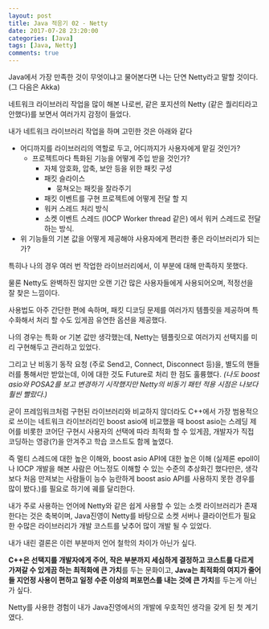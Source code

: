 ```yaml
---
layout: post
title: Java 적응기 02 - Netty
date: 2017-07-28 23:20:00
categories: [Java]
tags: [Java, Netty]
comments: true
---
```

Java에서 가장 만족한 것이 무엇이냐고 물어본다면 나는 단연 Netty라고 말할 것이다. (그 다음은 Akka)

네트워크 라이브러리 작업을 많이 해본 나로썬, 같은 포지션의 Netty (같은 퀄리티라고 안했다)를 보면서 여러가지 감정이 들었다.

내가 네트워크 라이브러리 작업을 하며 고민한 것은 아래와 같다

* 어디까지를 라이브러리의 역할로 두고, 어디까지가 사용자에게 맡길 것인가?
    * 프로젝트마다 특화된 기능을 어떻게 주입 받을 것인가?
        * 자체 암호화, 압축, 보안 등을 위한 패킷 구성
        * 패킷 슬라이스
            * 뭉쳐오는 패킷을 잘라주기
        * 패킷 이벤트를 구현 프로젝트에 어떻게 전달 할 지
        * 워커 스레드 처리 방식
        * 소켓 이벤트 스레드 (IOCP Worker thread 같은) 에서 워커 스레드로 전달하는 방식.
* 위 기능들의 기본 값을 어떻게 제공해야 사용자에게 편리한 좋은 라이브러리가 되는 가?

특히나 나의 경우 여러 번 작업한 라이브러리에서, 이 부분에 대해 만족하지 못했다.

물론 Netty도 완벽하진 않지만 오랜 기간 많은 사용자들에게 사용되어오며, 적정선을 잘 찾은 느낌이다.

사용법도 아주 간단한 편에 속하며, 패킷 디코딩 문제를 여러가지 템플릿을 제공하며 특수화해서 처리 할 수도 있게끔 유연한 옵션을 제공했다.

나의 경우는 특화 or 기본 값만 생각했는데, Netty는 템플릿으로 여러가지 선택지를 미리 구현해두고 관리하고 있었다.

그리고 난 비동기 동작 요청 (주로 Send고, Connect, Disconnect 등)을, 별도의 핸들러를 통해서만 받았는데, 이에 대한 것도 Future로 처리 한 점도 훌륭했다. *(나도 boost asio와 POSA2를 보고 변경하기 시작했지만 Netty의 비동기 패턴 적용 시점은 나보다 훨씬 빨랐다.)*

굳이 프레임워크처럼 구현된 라이브러리와 비교하지 않더라도 C++에서 가장 범용적으로 쓰이는 네트워크 라이브러리인 boost asio에 비교했을 때 boost asio는 스레딩 제어를 비롯한 코어단 구현시 사용자의 선택에 따라 최적화 할 수 있게끔, 개발자가 직접 코딩하는 영광(?)을 안겨주고 학습 코스트도 함께 높였다.

즉 멀티 스레드에 대한 높은 이해와, boost asio API에 대한 높은 이해 (실제론 epoll이나 IOCP 개발을 해본 사람은 어느정도 이해할 수 있는 수준의 추상화긴 했다만은, 생각보다 처음 만져보는 사람들이 능수 능란하게 boost asio API를 사용하지 못한 경우를 많이 봤다.)를 필요로 하기에 궤를 달리한다.

내가 주로 사용하는 언어에 Netty와 같은 쉽게 사용할 수 있는 소켓 라이브러리가 존재한다는 것은 축복이며, Java진영이 Netty를 바탕으로 소켓 서버나 클라이언트가 필요한 수많은 라이브러리가 개발 코스트를 낮추어 많이 개발 될 수 있었다. 

내가 내린 결론은 이런 부분마저 언어 철학의 차이가 아닌가 싶다.

**C++은 선택지를 개발자에게 주어, 작은 부분까지 세심하게 결정하고 코스트를 다르게 가져갈 수 있게끔 하는 최적화에 큰 가치**를 두는 문화이고, **Java는 최적화의 여지가 줄어들 지언정 사용이 편하고 일정 수준 이상의 퍼포먼스를 내는 것에 큰 가치**를 두는게 아닌가 싶다.

Netty를 사용한 경험이 내가 Java진영에서의 개발에 우호적인 생각을 갖게 된 첫 계기였다.
